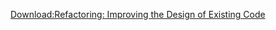 [Download:Refactoring: Improving the Design of Existing Code](https://annas-archive.org/md5/bdfb0e08d358941a400c288a69b6aca7)